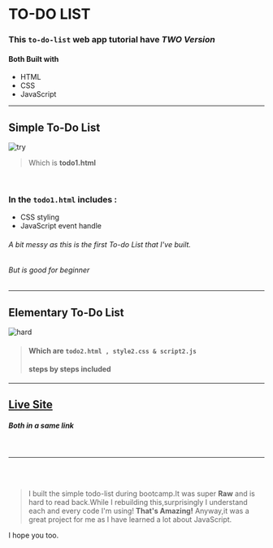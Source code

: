 # TO-DO LIST

### This `to-do-list` web app tutorial have  ***_TWO Version_***
#### Both Built with 
* HTML
* CSS 
* JavaScript
---

## Simple To-Do List


![try](https://user-images.githubusercontent.com/41051826/50634644-5f487b80-0f8a-11e9-94fb-1a02c955b3e8.jpg)

> Which is **todo1.html**
<br>

### In the `todo1.html` includes :
* CSS styling
* JavaScript event handle

###### A bit messy as this is the first To-do List that I've built.
###### But is good for beginner


----


## Elementary To-Do List

![hard](https://user-images.githubusercontent.com/41051826/50640683-827e2580-0fa0-11e9-96cc-c3f95efa6d17.jpg)


> #### Which are `todo2.html , style2.css & script2.js`
> #### **steps by steps included**

___
## [Live Site](https://www.google.com)
##### Both in a same link

<br>

___

<br>


<br>

> I built the simple todo-list during bootcamp.It was super **Raw** and is hard to read back.While I rebuilding this,surprisingly I understand each and every code I'm using! **That's Amazing!** Anyway,it was a great project for me as I have learned a lot about JavaScript.

I hope you too.
